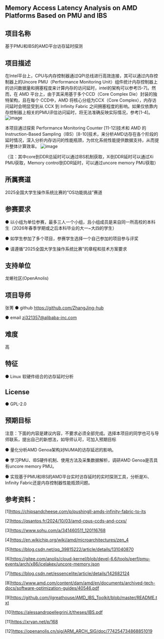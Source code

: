 ## Memory Access Latency Analysis on AMD Platforms Based on PMU and IBS

## 项目名称
基于PMU和IBS的AMD平台访存延时探测
## 项目描述
在Intel平台上，CPU与内存控制器通过QPI总线进行高效连接，其可以通过内存控制器上的Uncore PMU（Performance Monitoring Unit）组件统计内存控制器上的访问数据量和拥塞程度来计算内存的访问延时，intel的架构可以参考[5-7]。然而，在 AMD 平台上，由于其采用基于多个CCD（Core Complex Die）封装的独特架构，且在每个 CCD中，AMD 将核心分组为CCX（Core Complex），内存访问延时会明显受到从 CCX 到 Infinity Fabric 之间拥塞程度的影响。如果仅依靠内存控制器上相关的PMU评估访问延时，将无法准确反映实际情况，参考[1-4]。
![image](https://github.com/user-attachments/assets/646ceecc-c7f7-4871-a5f7-6f7e6a61e912)

本项目通过探索 Performance Monitoring Counter [11-12]技术和 AMD 的 Instruction-Based Sampling（IBS）[8-10]技术，来分析AMD访存在各个阶段的延时情况，深入分析内存访问的性能瓶颈，为优化系统性能提供数据支持，从而提升整体计算效率。
![image](https://github.com/user-attachments/assets/7339591e-47d3-454f-a629-f12a66bdaf84)

（注：其中core到DDR总延时可以通过IBS机制获取，Xi到DDR延时可以通过Xi PMU获取，Memory control到DDR延时，可以通过uncore memory PMU获取）
## 所属赛道
2025全国大学生操作系统比赛的“OS功能挑战”赛道
## 参赛要求
● 以小组为单位参赛，最多三人一个小组，且小组成员是来自同一所高校的本科生（2026年春季学期或之后本科毕业的大一~大四的学生）

● 如学生参加了多个项目，参赛学生选择一个自己参加的项目参与评奖

● 请遵循“2025全国大学生操作系统比赛”的章程和技术方案要求
## 支持单位
龙蜥社区(OpenAnolis)
## 项目导师
张菁
● github https://github.com/ZhangJing-hub

● email zj321357@alibaba-inc.com
## 难度
高
## 特征
● Linux 软硬件结合的访存延时分析
## License
● GPL-2.0
## 预期目标
注意：下面的内容是建议内容，不要求必须全部完成。选择本项目的同学也可与导师联系，提出自己的新想法，如导师认可，可加入预期目标

● 量化分析AMD Genoa架构对NUMA的访存延迟的影响。

● 学习PMU、IBS硬件机制、使用方法及采集数据解析，调研AMD Genoa是否具有uncore memory PMU。

● 实现基于PMU和IBS的AMD平台实时访存延时的实时探测工具，分析是Xi、Infinity Fabric还是内存控制器性能瓶颈问题。

## 参考资料：
[1]https://chipsandcheese.com/p/pushingll-amds-infinity-fabric-to-its

[2]https://qsantos.fr/2024/10/03/amd-cpus-ccds-and-ccxs/

[3]https://www.sohu.com/a/341460511_120116768

[4]https://en.wikichip.org/wiki/amd/microarchitectures/zen_4

[5]https://blog.csdn.net/qq_39815222/article/details/131040870

[6]https://gitee.com/anolis/cloud-kernel/blob/devel-6.6/tools/perf/pmu-events/arch/x86/icelakex/uncore-memory.json

[7]https://blog.csdn.net/essencelite/article/details/142682124

[8]https://www.amd.com/content/dam/amd/en/documents/archived-tech-docs/software-optimization-guides/40546.pdf

[9]https://github.com/jlgreathouse/AMD_IBS_Toolkit/blob/master/README.txt

[10]https://alessandropellegrini.it/theses/IBS.pdf

[11]https://xryan.net/p/168

[12]https://openanolis.cn/sig/ARM_ARCH_SIG/doc/774254734868851019
